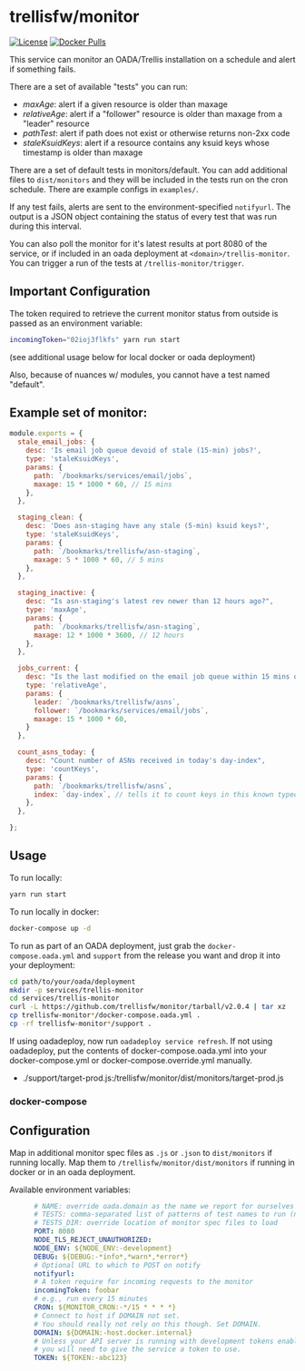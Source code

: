 # trellisfw/monitor

[![License](https://img.shields.io/github/license/trellisfw/trellis-monitor)](LICENSE)
[![Docker Pulls](https://img.shields.io/docker/pulls/trellisfw/monitor)][dockerhub]

This service can monitor an OADA/Trellis installation on a schedule and alert if something fails.

There are a set of available "tests" you can run:
- *maxAge*: alert if a given resource is older than maxage
- *relativeAge*: alert if a "follower" resource is older than maxage from a "leader" resource
- *pathTest*: alert if path does not exist or otherwise returns non-2xx code
- *staleKsuidKeys*: alert if a resource contains any ksuid keys whose timestamp is older than maxage

There are a set of default tests in monitors/default.  You can add additional files
to `dist/monitors` and they will be included in the tests run on the cron schedule.
There are example configs in `examples/`.

If any test fails, alerts are sent to the environment-specified `notifyurl`.  The output
is a JSON object containing the status of every test that was run during this interval.

You can also poll the monitor for it's latest results at port 8080 of the service, or if included
in an oada deployment at `<domain>/trellis-monitor`.  You can trigger a run of the tests
at `/trellis-monitor/trigger`.

## Important Configuration

The token required to retrieve the current monitor status from outside is passed
as an environment variable:
```bash
incomingToken="02ioj3flkfs" yarn run start
```
(see additional usage below for local docker or oada deployment)

Also, because of nuances w/ modules, you cannot have a test named "default".

## Example set of monitor:
```javascript
module.exports = {
  stale_email_jobs: {
    desc: 'Is email job queue devoid of stale (15-min) jobs?',
    type: 'staleKsuidKeys',
    params: {
      path: `/bookmarks/services/email/jobs`,
      maxage: 15 * 1000 * 60, // 15 mins
    },
  },

  staging_clean: {
    desc: 'Does asn-staging have any stale (5-min) ksuid keys?',
    type: 'staleKsuidKeys',
    params: {
      path: `/bookmarks/trellisfw/asn-staging`,
      maxage: 5 * 1000 * 60, // 5 mins
    },
  },

  staging_inactive: {
    desc: "Is asn-staging's latest rev newer than 12 hours ago?",
    type: 'maxAge',
    params: {
      path: `/bookmarks/trellisfw/asn-staging`,
      maxage: 12 * 1000 * 3600, // 12 hours
    },
  },

  jobs_current: {
    desc: "Is the last modified on the email job queue within 15 mins of asns list?",
    type: 'relativeAge',
    params: {
      leader: `/bookmarks/trellisfw/asns`,
      follower: `/bookmarks/services/email/jobs`,
      maxage: 15 * 1000 * 60,
    }
  },

  count_asns_today: {
    desc: "Count number of ASNs received in today's day-index",
    type: 'countKeys',
    params: {
      path: `/bookmarks/trellisfw/asns`,
      index: `day-index`, // tells it to count keys in this known typeof index instead of path
    },
  },

};
```


## Usage

To run locally:
```bash
yarn run start
```

To run locally in docker:
```bash
docker-compose up -d
```

To run as part of an OADA deployment, just grab the `docker-compose.oada.yml` and
`support` from the release you want and drop it into your deployment:
```bash
cd path/to/your/oada/deployment
mkdir -p services/trellis-monitor
cd services/trellis-monitor
curl -L https://github.com/trellisfw/monitor/tarball/v2.0.4 | tar xz
cp trellisfw-monitor*/docker-compose.oada.yml .
cp -rf trellisfw-monitor*/support .
```
If using oadadeploy, now run `oadadeploy service refresh`. 
If not using oadadeploy, put the contents of docker-compose.oada.yml into your docker-compose.yml 
or docker-compose.override.yml manually.



- ./support/target-prod.js:/trellisfw/monitor/dist/monitors/target-prod.js
### docker-compose

## Configuration

Map in additional monitor spec files as `.js` or `.json` to `dist/monitors` if running locally.
Map them to `/trellisfw/monitor/dist/monitors` if running in docker or in an oada deployment.

Available environment variables:
```yaml
      # NAME: override oada.domain as the name we report for ourselves in alerts.
      # TESTS: comma-separated list of patterns of test names to run (non-matches excluded)
      # TESTS_DIR: override location of monitor spec files to load
      PORT: 8080
      NODE_TLS_REJECT_UNAUTHORIZED:
      NODE_ENV: ${NODE_ENV:-development}
      DEBUG: ${DEBUG:-*info*,*warn*,*error*}
      # Optional URL to which to POST on notify
      notifyurl:
      # A token require for incoming requests to the monitor
      incomingToken: foobar
      # e.g., run every 15 minutes
      CRON: ${MONITOR_CRON:-*/15 * * * *}
      # Connect to host if DOMAIN not set.
      # You should really not rely on this though. Set DOMAIN.
      DOMAIN: ${DOMAIN:-host.docker.internal}
      # Unless your API server is running with development tokens enabled,
      # you will need to give the service a token to use.
      TOKEN: ${TOKEN:-abc123}
```

[dockerhub]: https://hub.docker.com/repository/docker/trellisfw/monitor
[oada reference api server]: https://github.com/OADA/server
